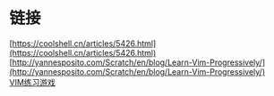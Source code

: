 # 链接
[https://coolshell.cn/articles/5426.html](https://coolshell.cn/articles/5426.html)  
[http://yannesposito.com/Scratch/en/blog/Learn-Vim-Progressively/](http://yannesposito.com/Scratch/en/blog/Learn-Vim-Progressively/)  
[VIM练习游戏](https://vim-adventures.com/)  
